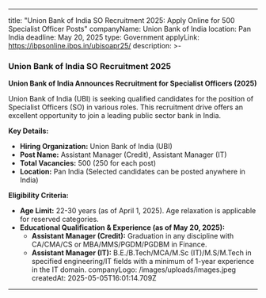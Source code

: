 
---
title: "Union Bank of India SO Recruitment 2025: Apply Online for 500 Specialist Officer Posts"
companyName: Union Bank of India
location: Pan India
deadline: May 20, 2025
type: Government
applyLink: https://ibpsonline.ibps.in/ubisoapr25/
description: >-
  ### Union Bank of India SO Recruitment 2025

  **Union Bank of India Announces Recruitment for Specialist Officers (2025)**

  Union Bank of India (UBI) is seeking qualified candidates for the position of Specialist Officers (SO) in various roles. This recruitment drive offers an excellent opportunity to join a leading public sector bank in India.

  **Key Details:**

  * **Hiring Organization:** Union Bank of India (UBI)
  * **Post Name:** Assistant Manager (Credit), Assistant Manager (IT)
  * **Total Vacancies:** 500 (250 for each post)
  * **Location:** Pan India (Selected candidates can be posted anywhere in India)

  **Eligibility Criteria:**

  * **Age Limit:** 22-30 years (as of April 1, 2025). Age relaxation is applicable for reserved categories.
  * **Educational Qualification & Experience (as of May 20, 2025):**
    * **Assistant Manager (Credit):** Graduation in any discipline with CA/CMA/CS or MBA/MMS/PGDM/PGDBM in Finance.
    * **Assistant Manager (IT):** B.E./B.Tech/MCA/M.Sc (IT)/M.S/M.Tech in specified engineering/IT fields with a minimum of 1-year experience in the IT domain.
companyLogo: /images/uploads/images.jpeg
createdAt: 2025-05-05T16:01:14.709Z
---
